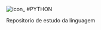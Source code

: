  

![icon_](https://user-images.githubusercontent.com/61427998/230957822-61c3d9bd-dc48-44d2-87d8-30a4c1ce61d0.png) #PYTHON

Repositorio de estudo da linguagem


